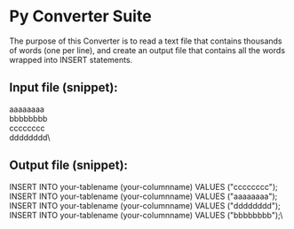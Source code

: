 # Py Converter Suite

The purpose of this Converter is to read a text file that contains thousands of words (one per line), and create an output file that contains all the words wrapped into INSERT statements.

## Input file (snippet):
aaaaaaaa\
bbbbbbbb\
cccccccc\
dddddddd\

## Output file (snippet):
INSERT INTO your-tablename (your-columnname) VALUES ("cccccccc");\
INSERT INTO your-tablename (your-columnname) VALUES ("aaaaaaaa");\
INSERT INTO your-tablename (your-columnname) VALUES ("dddddddd");\
INSERT INTO your-tablename (your-columnname) VALUES ("bbbbbbbb");\
